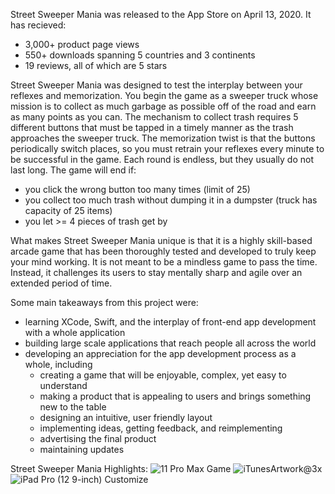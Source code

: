 Street Sweeper Mania was released to the App Store on April 13, 2020. It has recieved:

- 3,000+ product page views
- 550+ downloads spanning 5 countries and 3 continents
- 19 reviews, all of which are 5 stars


Street Sweeper Mania was designed to test the interplay between your reflexes and memorization. You begin the game as a sweeper truck whose mission is to collect as much garbage as possible off of the road and earn as many points as you can. The mechanism to collect trash requires 5 different buttons that must be tapped in a timely manner as the trash approaches the sweeper truck. The memorization twist is that the buttons periodically switch places, so you must retrain your reflexes every minute to be successful in the game. Each round is endless, but they usually do not last long. The game will end if:

- you click the wrong button too many times (limit of 25)
- you collect too much trash without dumping it in a dumpster (truck has capacity of 25 items)
- you let >= 4 pieces of trash get by

What makes Street Sweeper Mania unique is that it is a highly skill-based arcade game that has been thoroughly tested and developed to truly keep your mind working. It is not meant to be a mindless game to pass the time. Instead, it challenges its users to stay mentally sharp and agile over an extended period of time.


Some main takeaways from this project were:

- learning XCode, Swift, and the interplay of front-end app development with a whole application
- building large scale applications that reach people all across the world
- developing an appreciation for the app development process as a whole, including
  - creating a game that will be enjoyable, complex, yet easy to understand
  - making a product that is appealing to users and brings something new to the table
  - designing an intuitive, user friendly layout
  - implementing ideas, getting feedback, and reimplementing
  - advertising the final product
  - maintaining updates

Street Sweeper Mania Highlights:
![11 Pro Max Game](https://user-images.githubusercontent.com/90010213/146630489-3a50f9d7-25dc-4666-ad15-cdfea5f3f626.png)
![iTunesArtwork@3x](https://user-images.githubusercontent.com/90010213/146630577-fff43a01-0e02-48ea-8d5c-40a7bdaddb4a.png)
![iPad Pro (12 9-inch) Customize](https://user-images.githubusercontent.com/90010213/146630508-d02613e1-a6d7-44db-b932-abb1883059eb.png)

